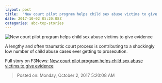 ```yaml
---
layout: post
title:  "New court pilot program helps child sex abuse victims to give evidence"
date: 2017-10-02 05:20:08Z
categories: abc-top-stories
---
```


![New court pilot program helps child sex abuse victims to give evidence](http://www.abc.net.au/news/image/9008154-1x1-700x700.jpg)

A lengthy and often traumatic court process is contributing to a shockingly low number of child abuse cases ever getting to prosecution.


Full story on F3News: [New court pilot program helps child sex abuse victims to give evidence](http://www.f3nws.com/n/ujhtVH)

> Posted on: Monday, October 2, 2017 5:20:08 AM
